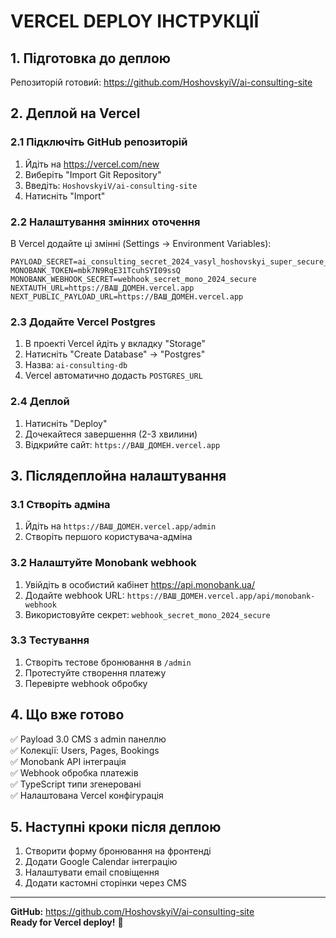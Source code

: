# VERCEL DEPLOY ІНСТРУКЦІЇ

## 1. Підготовка до деплою

Репозиторій готовий: https://github.com/HoshovskyiV/ai-consulting-site

## 2. Деплой на Vercel

### 2.1 Підключіть GitHub репозиторій
1. Йдіть на https://vercel.com/new
2. Виберіть "Import Git Repository"
3. Введіть: `HoshovskyiV/ai-consulting-site`
4. Натисніть "Import"

### 2.2 Налаштування змінних оточення
В Vercel додайте ці змінні (Settings → Environment Variables):

```
PAYLOAD_SECRET=ai_consulting_secret_2024_vasyl_hoshovskyi_super_secure_key
MONOBANK_TOKEN=mbk7N9RqE31TcuhSYI09ssQ
MONOBANK_WEBHOOK_SECRET=webhook_secret_mono_2024_secure
NEXTAUTH_URL=https://ВАШ_ДОМЕН.vercel.app
NEXT_PUBLIC_PAYLOAD_URL=https://ВАШ_ДОМЕН.vercel.app
```

### 2.3 Додайте Vercel Postgres
1. В проекті Vercel йдіть у вкладку "Storage"
2. Натисніть "Create Database" → "Postgres"
3. Назва: `ai-consulting-db`
4. Vercel автоматично додасть `POSTGRES_URL`

### 2.4 Деплой
1. Натисніть "Deploy"
2. Дочекайтеся завершення (2-3 хвилини)
3. Відкрийте сайт: `https://ВАШ_ДОМЕН.vercel.app`

## 3. Післядеплойна налаштування

### 3.1 Створіть адміна
1. Йдіть на `https://ВАШ_ДОМЕН.vercel.app/admin`
2. Створіть першого користувача-адміна

### 3.2 Налаштуйте Monobank webhook
1. Увійдіть в особистий кабінет https://api.monobank.ua/
2. Додайте webhook URL: `https://ВАШ_ДОМЕН.vercel.app/api/monobank-webhook`
3. Використовуйте секрет: `webhook_secret_mono_2024_secure`

### 3.3 Тестування
1. Створіть тестове бронювання в `/admin`
2. Протестуйте створення платежу
3. Перевірте webhook обробку

## 4. Що вже готово

✅ Payload 3.0 CMS з admin панеллю  
✅ Колекції: Users, Pages, Bookings  
✅ Monobank API інтеграція  
✅ Webhook обробка платежів  
✅ TypeScript типи згенеровані  
✅ Налаштована Vercel конфігурація  

## 5. Наступні кроки після деплою

1. Створити форму бронювання на фронтенді
2. Додати Google Calendar інтеграцію
3. Налаштувати email сповіщення
4. Додати кастомні сторінки через CMS

---

**GitHub:** https://github.com/HoshovskyiV/ai-consulting-site  
**Ready for Vercel deploy!** 🚀
